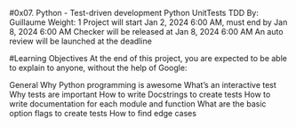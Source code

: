 #0x07. Python - Test-driven development
Python
UnitTests
TDD
 By: Guillaume
 Weight: 1
 Project will start Jan 2, 2024 6:00 AM, must end by Jan 8, 2024 6:00 AM
 Checker will be released at Jan 8, 2024 6:00 AM
 An auto review will be launched at the deadline

#Learning Objectives
At the end of this project, you are expected to be able to explain to anyone, without the help of Google:

General
Why Python programming is awesome
What’s an interactive test
Why tests are important
How to write Docstrings to create tests
How to write documentation for each module and function
What are the basic option flags to create tests
How to find edge cases
